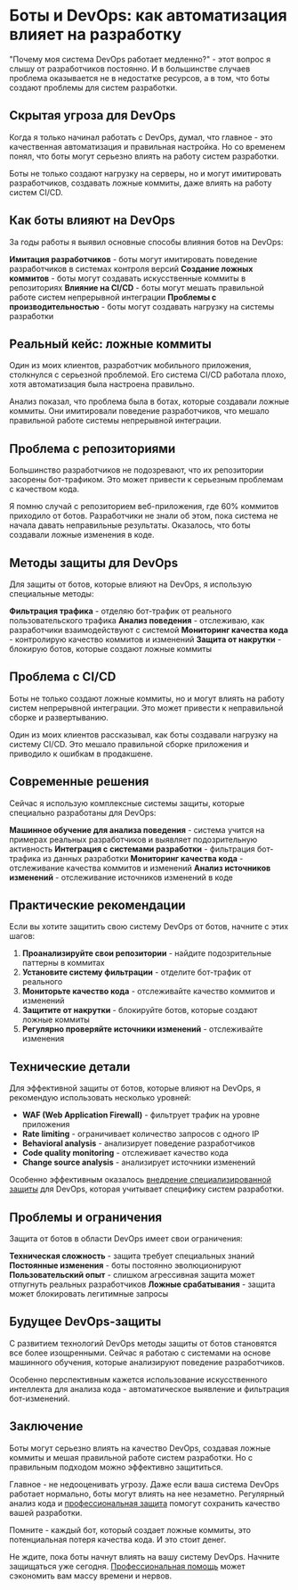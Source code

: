 # Боты и DevOps: как автоматизация влияет на разработку

"Почему моя система DevOps работает медленно?" - этот вопрос я слышу от разработчиков постоянно. И в большинстве случаев проблема оказывается не в недостатке ресурсов, а в том, что боты создают проблемы для систем разработки.

## Скрытая угроза для DevOps

Когда я только начинал работать с DevOps, думал, что главное - это качественная автоматизация и правильная настройка. Но со временем понял, что боты могут серьезно влиять на работу систем разработки.

Боты не только создают нагрузку на серверы, но и могут имитировать разработчиков, создавать ложные коммиты, даже влиять на работу систем CI/CD.

## Как боты влияют на DevOps

За годы работы я выявил основные способы влияния ботов на DevOps:

**Имитация разработчиков** - боты могут имитировать поведение разработчиков в системах контроля версий
**Создание ложных коммитов** - боты могут создавать искусственные коммиты в репозиториях
**Влияние на CI/CD** - боты могут мешать правильной работе систем непрерывной интеграции
**Проблемы с производительностью** - боты могут создавать нагрузку на системы разработки

## Реальный кейс: ложные коммиты

Один из моих клиентов, разработчик мобильного приложения, столкнулся с серьезной проблемой. Его система CI/CD работала плохо, хотя автоматизация была настроена правильно.

Анализ показал, что проблема была в ботах, которые создавали ложные коммиты. Они имитировали поведение разработчиков, что мешало правильной работе системы непрерывной интеграции.

## Проблема с репозиториями

Большинство разработчиков не подозревают, что их репозитории засорены бот-трафиком. Это может привести к серьезным проблемам с качеством кода.

Я помню случай с репозиторием веб-приложения, где 60% коммитов приходило от ботов. Разработчики не знали об этом, пока система не начала давать неправильные результаты. Оказалось, что боты создавали ложные изменения в коде.

## Методы защиты для DevOps

Для защиты от ботов, которые влияют на DevOps, я использую специальные методы:

**Фильтрация трафика** - отделяю бот-трафик от реального пользовательского трафика
**Анализ поведения** - отслеживаю, как разработчики взаимодействуют с системой
**Мониторинг качества кода** - контролирую качество коммитов и изменений
**Защита от накрутки** - блокирую ботов, которые создают ложные коммиты

## Проблема с CI/CD

Боты не только создают ложные коммиты, но и могут влиять на работу систем непрерывной интеграции. Это может привести к неправильной сборке и развертыванию.

Один из моих клиентов рассказывал, как боты создавали нагрузку на систему CI/CD. Это мешало правильной сборке приложения и приводило к ошибкам в продакшене.

## Современные решения

Сейчас я использую комплексные системы защиты, которые специально разработаны для DevOps:

**Машинное обучение для анализа поведения** - система учится на примерах реальных разработчиков и выявляет подозрительную активность
**Интеграция с системами разработки** - фильтрация бот-трафика из данных разработки
**Мониторинг качества кода** - отслеживание качества коммитов и изменений
**Анализ источников изменений** - отслеживание источников изменений в коде

## Практические рекомендации

Если вы хотите защитить свою систему DevOps от ботов, начните с этих шагов:

1. **Проанализируйте свои репозитории** - найдите подозрительные паттерны в коммитах
2. **Установите систему фильтрации** - отделите бот-трафик от реального
3. **Мониторьте качество кода** - отслеживайте качество коммитов и изменений
4. **Защитите от накрутки** - блокируйте ботов, которые создают ложные коммиты
5. **Регулярно проверяйте источники изменений** - отслеживайте изменения

## Технические детали

Для эффективной защиты от ботов, которые влияют на DevOps, я рекомендую использовать несколько уровней:

- **WAF (Web Application Firewall)** - фильтрует трафик на уровне приложения
- **Rate limiting** - ограничивает количество запросов с одного IP
- **Behavioral analysis** - анализирует поведение разработчиков
- **Code quality monitoring** - отслеживает качество кода
- **Change source analysis** - анализирует источники изменений

Особенно эффективным оказалось [внедрение специализированной защиты](https://progaem.com/ustanovka-antibота-usluga-po-zashhite-ot-botов-vashih-sajtов-na-различных-cms-системах.html) для DevOps, которая учитывает специфику систем разработки.

## Проблемы и ограничения

Защита от ботов в области DevOps имеет свои ограничения:

**Техническая сложность** - защита требует специальных знаний
**Постоянные изменения** - боты постоянно эволюционируют
**Пользовательский опыт** - слишком агрессивная защита может отпугнуть реальных разработчиков
**Ложные срабатывания** - защита может блокировать легитимные запросы

## Будущее DevOps-защиты

С развитием технологий DevOps методы защиты от ботов становятся все более изощренными. Сейчас я работаю с системами на основе машинного обучения, которые анализируют поведение разработчиков.

Особенно перспективным кажется использование искусственного интеллекта для анализа кода - автоматическое выявление и фильтрация бот-изменений.

## Заключение

Боты могут серьезно влиять на качество DevOps, создавая ложные коммиты и мешая правильной работе систем разработки. Но с правильным подходом можно эффективно защититься.

Главное - не недооценивать угрозу. Даже если ваша система DevOps работает нормально, боты могут влиять на нее незаметно. Регулярный анализ кода и [профессиональная защита](https://progaem.com/ustanovka-antibота-usluga-po-zashhite-ot-botов-vashih-sajtов-na-различных-cms-системах.html) помогут сохранить качество вашей разработки.

Помните - каждый бот, который создает ложные коммиты, это потенциальная потеря качества кода. И это стоит денег.

Не ждите, пока боты начнут влиять на вашу систему DevOps. Начните защищаться уже сегодня. [Профессиональная помощь](https://progaem.com/ustanovka-antibота-usluga-po-zashhite-ot-botов-vashih-sajtов-na-различных-cms-системах.html) может сэкономить вам массу времени и нервов.
